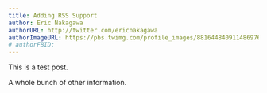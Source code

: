 ```yaml
---
title: Adding RSS Support
author: Eric Nakagawa
authorURL: http://twitter.com/ericnakagawa
authorImageURL: https://pbs.twimg.com/profile_images/881644840911486976/VvvtJlLP_400x400.jpg
# authorFBID:
---
```


This is a test post.

A whole bunch of other information.
